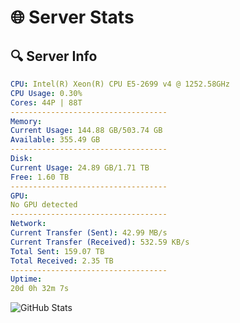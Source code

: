 # 🌐 Server Stats
## 🔍 Server Info
```yaml
CPU: Intel(R) Xeon(R) CPU E5-2699 v4 @ 1252.58GHz
CPU Usage: 0.30%
Cores: 44P | 88T
-----------------------------------
Memory:
Current Usage: 144.88 GB/503.74 GB
Available: 355.49 GB
-----------------------------------
Disk:
Current Usage: 24.89 GB/1.71 TB
Free: 1.60 TB
-----------------------------------
GPU:
No GPU detected
-----------------------------------
Network:
Current Transfer (Sent): 42.99 MB/s
Current Transfer (Received): 532.59 KB/s
Total Sent: 159.07 TB
Total Received: 2.35 TB
-----------------------------------
Uptime:
20d 0h 32m 7s
```
![GitHub Stats](https://img.shields.io/badge/Updated-2025-02-27_23:15:25-blue)